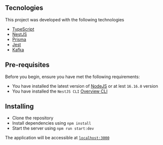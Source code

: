 ## Tecnologies

This project was developed with the following technologies
- [TypeScript](https://www.typescriptlang.org/)
- [NestJS](https://nestjs.com/)
- [Prisma](https://www.prisma.io/)
- [Jest](https://jestjs.io/)
- [Kafka](https://kafka.js.org/)

## Pre-requisites

Before you begin, ensure you have met the following requirements:
* You have installed the latest version of [NodeJS](https://nodejs.org/en/) or at lest `16.16.0` version
* You have installed the `NestJS CLI` [Overview CLI](https://docs.nestjs.com/cli/overview)

## Installing

- Clone the repository
- Install dependencies using `npm install`
- Start the server using `npm run start:dev`

The application will be accessible at [`localhost:3000`](http://localhost:3000)
